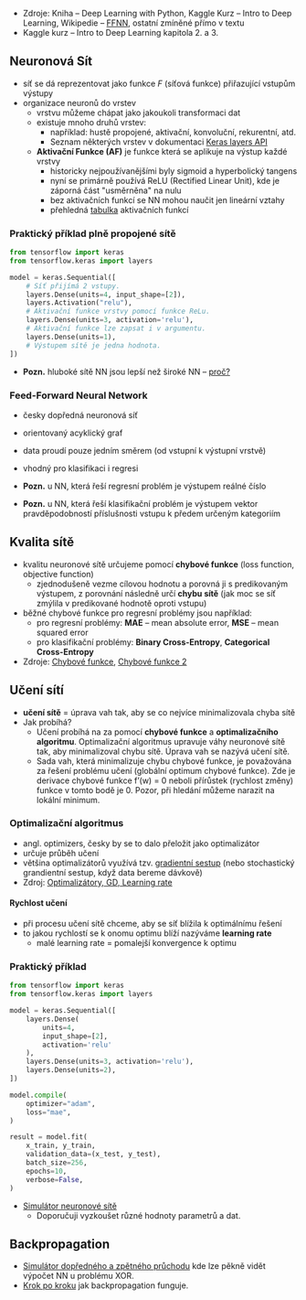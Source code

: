 - Zdroje: Kniha – Deep Learning with Python, Kaggle Kurz – Intro to Deep Learning, Wikipedie – [FFNN](https://en.wikipedia.org/wiki/Feedforward_neural_network), ostatní zmíněné přímo v textu
- Kaggle kurz – Intro to Deep Learning kapitola 2. a 3.

## Neuronová Sít
- síť se dá reprezentovat jako funkce $F$ (síťová funkce) přiřazující vstupům výstupy
- organizace neuronů do vrstev
	- vrstvu můžeme chápat jako jakoukoli transformaci dat
	- existuje mnoho druhů vrstev:
		- například: hustě propojené, aktivační, konvoluční, rekurentní, atd.
		- Seznam některých vrstev v dokumentaci [Keras layers API](https://keras.io/api/layers/)
	- **Aktivační Funkce (AF)** je funkce která se aplikuje na výstup každé vrstvy
		- historicky nejpoužívanějšími byly sigmoid a hyperbolický tangens
		- nyní se primárně používá ReLU (Rectified Linear Unit), kde je záporná část "usměrněna" na nulu
		- bez aktivačních funkcí se NN mohou naučit jen lineární vztahy
		- přehledná [tabulka](https://en.wikipedia.org/wiki/Activation_function) aktivačních funkcí 

### Praktický příklad plně propojené sítě
```python
from tensorflow import keras
from tensorflow.keras import layers

model = keras.Sequential([
	# Síť přijímá 2 vstupy.
    layers.Dense(units=4, input_shape=[2]),
    layers.Activation("relu"),
    # Aktivační funkce vrstvy pomocí funkce ReLu.
    layers.Dense(units=3, activation='relu'), 
    # Aktivační funkce lze zapsat i v argumentu.
    layers.Dense(units=1),
    # Výstupem sítě je jedna hodnota.
])
```

- **Pozn.** hluboké sítě NN jsou lepší než široké NN – [proč?](https://www.reddit.com/r/MachineLearning/comments/h0g83p/d_why_are_deeper_networks_better_than_wider/)

### Feed-Forward Neural Network
- česky dopředná neuronová síť
- orientovaný acyklický graf
- data proudí pouze jedním směrem (od vstupní k výstupní vrstvě)
- vhodný pro klasifikaci i regresi

- **Pozn.** u NN, která řeší regresní problém je výstupem reálné číslo
- **Pozn.** u NN, která řeší klasifikační problém je výstupem vektor pravděpodobností příslušnosti vstupu k předem určeným kategoriím

## Kvalita sítě
- kvalitu neuronové sítě určujeme pomocí **chybové funkce** (loss function, objective function)
	- zjednodušeně vezme cílovou hodnotu a porovná ji s predikovaným výstupem, z porovnání následně určí **chybu sítě** (jak moc se síť zmýlila v predikované hodnotě oproti vstupu)
- běžné chybové funkce pro regresní problémy jsou například:
	- pro regresní problémy: **MAE** – mean absolute error, **MSE** – mean squared error
	- pro klasifikační problémy: **Binary Cross-Entropy**, **Categorical Cross-Entropy**
- Zdroje: [Chybové funkce](https://medium.com/artificialis/neural-network-basics-loss-and-cost-functions-9d089e9de5f8), [Chybové funkce 2](https://towardsdatascience.com/loss-functions-and-their-use-in-neural-networks-a470e703f1e9)

## Učení sítí
- **učení sítě** = úprava vah tak, aby se co nejvíce minimalizovala chyba sítě
- Jak probíhá?
	- Učení probíhá na za pomocí **chybové funkce** a **optimalizačního algoritmu**. Optimalizační algoritmus upravuje váhy neuronové sítě tak, aby minimalizoval chybu sítě. Úprava vah se nazývá učení sítě.
	- Sada vah, která minimalizuje chybu chybové funkce, je považována za řešení problému učení (globální optimum chybové funkce). Zde je derivace chybové funkce f’(w) = 0 neboli přírůstek (rychlost změny) funkce v tomto bodě je 0. Pozor, při hledání můžeme narazit na lokální minimum.

### Optimalizační algoritmus 
- angl. optimizers, česky by se to dalo přeložit jako optimalizátor
- určuje průběh učení
- většina optimalizátorů využívá tzv. [gradientní sestup](https://cs.wikipedia.org/wiki/Gradientn%C3%AD_sestup) (nebo stochastický grandientní sestup, když data bereme dávkově)
- Zdroj: [Optimalizátory, GD, Learning rate](https://musstafa0804.medium.com/optimizers-in-deep-learning-7bf81fed78a0)

#### Rychlost učení
- při procesu učení sítě chceme, aby se síť blížila k optimálnímu řešení
- to jakou rychlostí se k onomu optimu blíží nazýváme **learning rate**
	- malé learning rate = pomalejší konvergence k optimu

### Praktický příklad
```python
from tensorflow import keras
from tensorflow.keras import layers

model = keras.Sequential([
    layers.Dense(
	    units=4, 
	    input_shape=[2],
	    activation='relu'
	),
    layers.Dense(units=3, activation='relu'),
    layers.Dense(units=2),
])

model.compile(
	optimizer="adam",
	loss="mae",
)

result = model.fit(
    x_train, y_train,
    validation_data=(x_test, y_test),
    batch_size=256,
    epochs=10,
    verbose=False,
)
```

- [Simulátor neuronové sítě](https://playground.tensorflow.org) 
	- Doporučuji vyzkoušet různé hodnoty parametrů a dat.

## Backpropagation
- [Simulátor dopředného a zpětného průchodu](https://www.mladdict.com/neural-network-simulator) kde lze pěkně vidět výpočet NN u problému XOR.
- [Krok po kroku]( https://mattmazur.com/2015/03/17/a-step-by-step-backpropagation-example/) jak backpropagation funguje. 


